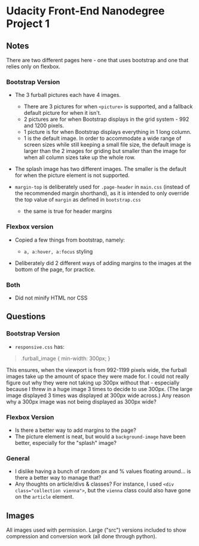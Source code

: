 # Udacity Front-End Nanodegree Project 1 #

## Notes ##

There are two different pages here - one that uses bootstrap and one that relies only on flexbox.

### Bootstrap Version ###

* The 3 furball pictures each have 4 images. 
	* There are 3 pictures for when `<picture>` is supported, and a fallback default picture for when it isn't. 
	* 2 pictures are for when Bootstrap displays in the grid system - 992 and 1200 pixels.
	* 1 picture is for when Bootstrap displays everything in 1 long column. 
	* 1 is the default image. In order to accommodate a wide range of screen sizes while still keeping a small file size, the default image is larger than the 2 images for griding but smaller than the image for when all column sizes take up the whole row.

* The splash image has two different images. The smaller is the default for when the picture element is not supported.

* `margin-top` is deliberately used for `.page-header` in `main.css` (instead of the recommended margin shorthand), as it is intended to only override the top value of `margin` as defined in `bootstrap.css`
	* the same is true for header margins

### Flexbox version ###

* Copied a few things from bootstrap, namely:
	* `a, a:hover, a:focus` styling

* Deliberately did 2 different ways of adding margins to the images at the bottom of the page, for practice.

### Both ###

* Did not minify HTML nor CSS

## Questions ##

### Bootstrap Version ###

* `responsive.css` has: 
<blockquote>.furball_image {
    min-width: 300px;
}</blockquote>
   This ensures, when the viewport is from 992-1199 pixels wide, the furball images take up the amount of space they were made for. I could not really figure out why they were not taking up 300px without that - especially because I threw in a huge image 3 times to decide to use 300px. (The large image displayed 3 times was displayed at 300px wide across.) Any reason why a 300px image was not being displayed as 300px wide?

### Flexbox Version ###

* Is there a better way to add margins to the page?
* The picture element is neat, but would a `background-image` have been better, especially for the "splash" image?

### General ###

* I dislike having a bunch of random px and % values floating around... is there a better way to manage that?
* Any thoughts on article/divs & classes? For instance, I used `<div class="collection vienna">`, but the `vienna` class could also have gone on the `article` element.

## Images ##

All images used with permission. Large ("src") versions included to show compression and conversion work (all done through python).
